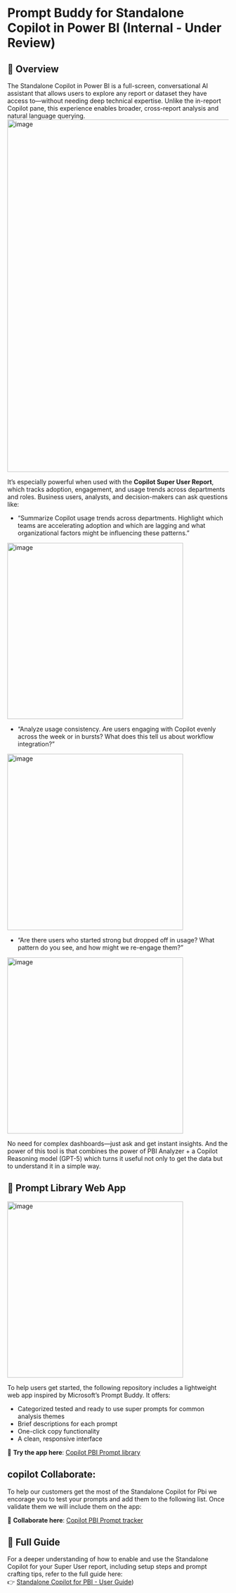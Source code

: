 # Prompt Buddy for Standalone Copilot in Power BI (Internal - Under Review)

## 📘 Overview

The Standalone Copilot in Power BI is a full-screen, conversational AI assistant that allows users to explore any report or dataset they have access to—without needing deep technical expertise. Unlike the in-report Copilot pane, this experience enables broader, cross-report analysis and natural language querying.
<img width="800" height="auto" alt="image" src="https://github.com/user-attachments/assets/45110f0d-2e9d-4d2b-8344-316f690c2991" />


It’s especially powerful when used with the **Copilot Super User Report**, which tracks adoption, engagement, and usage trends across departments and roles. Business users, analysts, and decision-makers can ask questions like:

- “Summarize Copilot usage trends across departments. Highlight which teams are accelerating adoption and which are lagging and what organizational factors might be influencing these patterns.”
<img width="400" height="auto" alt="image" src="https://github.com/user-attachments/assets/07c4263f-1218-40c2-af11-5735c01c81e6" />
 
- “Analyze usage consistency. Are users engaging with Copilot evenly across the week or in bursts? What does this tell us about workflow integration?”
<img width="400" height="auto" alt="image" src="https://github.com/user-attachments/assets/14e17c7b-99c1-42ef-bd8f-e809e22655c0" />

- “Are there users who started strong but dropped off in usage? What pattern do you see, and how might we re-engage them?”
<img width="400" height="auto" alt="image" src="https://github.com/user-attachments/assets/0f512eb4-f063-4192-8821-d16c6c7ae877" />


No need for complex dashboards—just ask and get instant insights. And the power of this tool is that combines the power of PBI Analyzer + a Copilot Reasoning model (GPT-5) which turns it useful not only to get the data but to understand it in a simple way.

## 🧠 Prompt Library Web App
<img width="400" height="auto" border-radius="12" alt="image" src="https://github.com/user-attachments/assets/a5ba238b-f004-4fe3-b5bf-85a77a72e966" />



To help users get started, the following repository includes a lightweight web app inspired by Microsoft’s Prompt Buddy. It offers:

- Categorized tested and ready to use super prompts for common analysis themes
- Brief descriptions for each prompt
- One-click copy functionality
- A clean, responsive interface

🔗 **Try the app here**: [Copilot PBI Prompt library](https://fepilot.github.io/Copilot-PBI-Prompt_buddy/)

## copilot Collaborate:

To help our customers get the most of the Standalone Copilot for Pbi we encorage you to test your prompts and add them to the following list. Once validate them we will include them on the app:

🔗 **Collaborate here**: [Copilot PBI Prompt tracker](https://microsoft.sharepoint-df.com/:x:/t/CopilotROIandOrgAdvisors/EWzwPA9pvwVFkMRPzBlMmPEBqdK0GI6RQZg_M-bwrYecuQ?e=5TF2Cc)

## 📄 Full Guide

For a deeper understanding of how to enable and use the Standalone Copilot for your Super User report, including setup steps and prompt crafting tips, refer to the full guide here:  
👉 [Standalone Copilot for PBI - User Guide](https://microsoft-my.sharepoint.com/:w:/p/fernandobe/EfX78HhiedlLnDdF8-3FnwoBtKn0NkebfPQZG0yHvwpxrw?e=QWRdHG))

